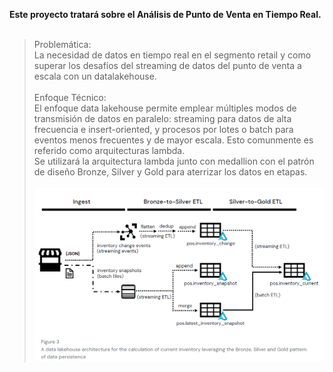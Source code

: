 **Este proyecto tratará sobre el Análisis de Punto de Venta en Tiempo Real.**<br><br>
>Problemática:  
La necesidad de datos en tiempo real en el segmento retail y como superar los desafíos del streaming de datos del punto de venta a escala con un datalakehouse.<br><br>
>Enfoque Técnico:  
El enfoque data lakehouse permite emplear múltiples modos de transmisión de datos en paralelo: streaming para datos de alta frecuencia e insert-oriented, y procesos por lotes o batch para eventos menos frecuentes y de mayor escala. Esto comunmente es referido como arquitecturas lambda.  
Se utilizará la arquitectura lambda junto con medallion con el patrón de diseño Bronze, Silver y Gold para aterrizar los datos en etapas.<br><br>
![Architecture](images/Architecture.png)
